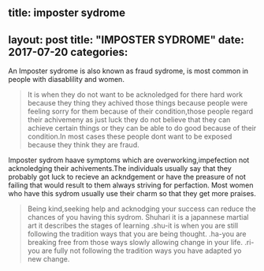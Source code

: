 ﻿
title: imposter sydrome
---
layout: post
title:  "IMPOSTER SYDROME"
date:   2017-07-20
categories: 
---

An Imposter sydrome is also known as fraud sydrome, is most common in  people with diasablility and women.
>It is when they do not want to be acknoledged for there hard work because they thing they achived those things because people were feeling sorry for them because of their condition,those people regard their achivemeny as just luck they do not believe that they can achieve certain things or they can be able to do good because of their condition.In most cases these people dont want to be exposed because they think they are fraud.

Imposter sydrom haave symptoms which are overworking,impefection not acknoledging their achivements.The individuals usually say that they probably got luck to recieve an ackndgement or have the preasure of not failing that would result to them always striving for perfaction. 
Most women who have this sydrom usually use their charm so that they get more praises.

>Being kind,seeking help and acknodging your success can reduce the chances of you having this sydrom.
Shuhari
>it is a japannese martial art
>it describes the stages of learning
.shu-it is when you are still following the tradition ways that you are being thought.
.ha-you are breaking free from those ways slowly allowing change in your life.
.ri-you are fully not following the tradition ways you have adapted yo new change.  

